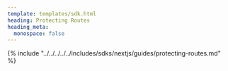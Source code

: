 ```yaml
---
template: templates/sdk.html
heading: Protecting Routes
heading_meta:
  monospace: false
---
```

{% include "../../../../../includes/sdks/nextjs/guides/protecting-routes.md" %}
